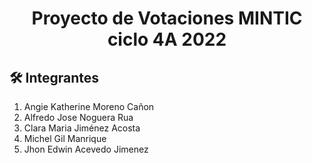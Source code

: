 <h1 align="center">Proyecto de Votaciones MINTIC ciclo 4A 2022</h1>

## 🛠️ Integrantes
1. Angie Katherine Moreno Cañon
2. Alfredo Jose Noguera Rua
3. Clara Maria Jiménez Acosta
4. Michel Gil Manrique
5. Jhon Edwin Acevedo Jimenez 
